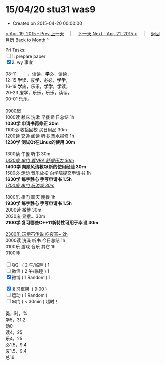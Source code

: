 # 15/04/20 stu31 was9

- Created on 2015-04-20 00:00:00

[< Apr. 19, 2015 - Prev 上一天](_archived/lifelogs/2015/04/d19.md) &nbsp; &nbsp; | &nbsp; &nbsp; [下一天 Next - Apr. 21, 2015 >](_archived/lifelogs/2015/04/d21.md) &nbsp; &nbsp; |  &nbsp; &nbsp; [返回月历 Back to Month ^](_archived/lifelogs/2015/04/index.md)
<br/><div>Pri Tasks:<br/><input type="checkbox" />1. prepare paper</div>    <div><input type="checkbox" checked="true" />2. wy 事宜<br/></div>    <div>        <div><br/></div>08-11         ，读读，<b>学</b>必，读读，<br/>12-15 <b>学</b>读，废<b>学</b>，必必，<b>学学</b>，<br/>16-19 <b>学</b>废，乐乐，<b>学学</b>，<b>学</b>读，<br/>20-23 废学，乐乐，乐乐，读读，    </div>    <div>00-01 乐乐。<br/>        <div><br/></div>0900起<br/>1000读 赖床 洗漱 早餐 昨日总结 1h    </div>    <div><b>1030学 申请书再修正 30m</b></div>    <div>1100必 收拾回校 买日用品 30m</div>    <div>1200读 交通 阅读 听书 热水报修 1h</div>    <div><b>1230学 测试Qt在Linux的使用 30m</b></div>    <div><b><br/></b></div>    <div>1300读 午餐 听书 30m</div>    <div><u><i>1330废 串门 看NBA 舒缓压力 30m</i></u></div>    <div><b>1400学 向顺风请教Qt新的使用经验 30m</b></div>    <div>1500必 走动 音乐放松 向学院提交申请书 1h</div>    <div><b>1630学 练字静心 手写申请书 1.5h</b></div>    <div><i><u>1700废 串门 玩游戏 30m</u></i></div>    <div><br/></div>    <div>1800乐 串门 聊天 晚餐 1h</div>    <div><b>1930学 </b><b>练字静心 手写申请书 1.5h</b>        <div>2000读 微博 30m</div>        <div>2030废 显摆… 30m</div>        <div><b>2100学 复习哪些C++11新特性可用于毕设 30m</b></div>        <div><br/></div>        <div><u>2300乐 玩炉石传说 吃夜宵~ 2h</u></div>0000读 洗澡 听书 今日总结 1h    </div>    <div>0100乐 游戏 音乐 其它 1h</div>    <div>0100睡</div>    <div><br/></div>    <div><input type="checkbox" />QQ   ( 2 午/临睡 ) 1<br/><input type="checkbox" />微信 ( 2 午/临睡 ) 1</div>    <div><input type="checkbox" checked="true" />微博 ( 1 Random ) 1</div>    <div><br/></div>    <div><input type="checkbox" checked="true" />复习框架  ( 9:00 )<br/></div>    <div><input type="checkbox" />运动 ( 1 Random ) </div>    <div><input type="checkbox" />串门 ( < 30min ) 超时！</div>    <div>        <div><br/></div>类，时，%<br/>学5，31.2<br/>动0<br/>读4，25<br/>乐4，25<br/>必1.5，9.4<br/>废1.5，9.4<br/>总16</div>
